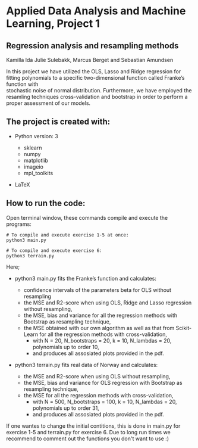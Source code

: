 # Applied Data Analysis and Machine Learning, Project 1
## Regression analysis and resampling methods

Kamilla Ida Julie Sulebakk, Marcus Berget and Sebastian Amundsen

In this project we have utilized the OLS, Lasso and Ridge regression for fitting polynomials to a specific two-dimensional function called Franke’s function with  
stochastic noise of normal distribution. Furthermore, we have employed the resamling techniques cross-validation and bootstrap in order to perform a proper assessment of our models. 


## The project is created with:
* Python version: 3
  * sklearn
  * numpy	
  * matplotlib
  * imageio
  * mpl_toolkits
  
* LaTeX

## How to run the code:
Open terminal window, these commands compile and execute the programs: 
```
# To compile and execute exercise 1-5 at once:
python3 main.py

# To compile and execute exercise 6: 
python3 terrain.py

```
Here; 
* python3 main.py fits the Franke’s function and calculates:
  * confidence intervals of the parameters beta for OLS without resampling 
  * the MSE and R2-score when using OLS, Ridge and Lasso regression without resampling,
  * the MSE, bias and variance for all the regression methods with Bootstrap as resampling technique, 
  * the MSE obtained with our own algorithm as well as that from Scikit-Learn for all the regression methods with cross-validation, 
    * with N = 20, N_bootstraps = 20, k = 10, N_lambdas = 20, polynomials up to order 10,
    * and produces all assosiated plots provided in the pdf.

* python3 terrain.py fits real data of Norway and calculates:
  * the MSE and R2-score when using OLS without resampling,
  * the MSE, bias and variance for OLS regression with Bootstrap as resampling technique, 
  * the MSE for all the regression methods with cross-validation, 
    * with N = 500, N_bootstraps = 100, k = 10, N_lambdas = 20, polynomials up to order 31, 
    * and produces all assosiated plots provided in the pdf.

If one wantes to change the initial contitions, this is done in main.py for exercise 1-5 and terrain.py for exercise 6.
Due to long run times we recommend to comment out the functions you don't want to use :)
